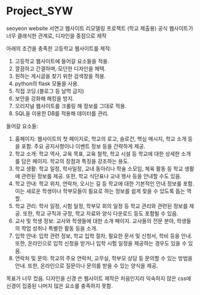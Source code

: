 # Project_SYW
seoyeon website
서연고 웹사이트 리모델링 프로젝트 (학교 제출용)
공식 웹사이트가 너무 클래식한 관계로, 디자인을 중점으로 제작

아래의 조건을 충족한 고등학교 웹사이트를 제작:
1. 고등학교 웹사이트에 들어갈 요소들을 적용. 
2. 깔끔하고 간결하며, 모던한 디자인을 체택.
3. 원하는 게시글을 찾기 위한 검색창을 적용.
4. python의 flask 모듈을 사용.
5. 직접 코딩.(블로그 등 날먹 금지)
6. 보안을 강화해 해킹을 방지.
7. 오리지널 웹사이트를 크롤링 해 정보를 그대로 적용.
8. SQL을 이용한 DB를 적용해 데이터를 관리.

들어갈 요소들:
1. 홈페이지: 웹사이트의 첫 페이지로, 학교의 로고, 슬로건, 핵심 메시지, 학교 소개 등을 포함. 주요 공지사항이나 이벤트 정보 등을 간략하게 제공.
2. 학교 소개: 학교 역사, 교육 목표, 교육 철학, 학교 시설 등 학교에 대한 상세한 소개를 담은 페이지. 학교의 장점과 특징을 강조하는 용도.
3. 학교 생활: 학교 일정, 학사일정, 교내 동아리나 학술 소모임, 체육 활동 등 학교 생활에 관련된 정보를 제공. 또한, 학교 식단표나 교내 행사 등을 안내할 수도 있음.
4. 학교 안내: 학교 위치, 연락처, 오시는 길 등 학교에 대한 기본적인 안내 정보를 포함. 이는 새로운 학생이나 학부모들이 필요로 하는 정보를 쉽게 찾을 수 있도록 돕는 역할.
5. 학교 관리: 학사 일정, 시험 일정, 학부모 회의 일정 등 학교 관리와 관련된 정보를 제공. 또한, 학교 규칙과 규정, 학교 자료와 양식 다운로드 등도 포함될 수 있음.
6. 교사 및 학생 정보: 교사와 학생들에 대한 소개 페이지. 교사들의 전문 분야, 학생들의 학업 성취나 특별한 활동 등을 소개.
7. 입학 안내: 입학 관련 정보, 학교 입학 절차, 필요한 문서 및 신청서, 학비 등을 안내. 또한, 온라인으로 입학 신청을 받거나 입학 시험 일정을 제공하는 경우도 있을 수 있음.
8. 연락처 및 문의: 학교의 주요 연락처, 교무실, 학부모 상담 등 문의할 수 있는 방법을 안내. 또한, 온라인으로 질문이나 문의를 받을 수 있는 양식을 제공.


목표가 너무 컸음. 디자인을 신경 쓴 웹사이트 제작은 처음인지라 익숙하지 않은 css에 신경이 집중된 나머지 많은 요소를 충족하지 못함.
